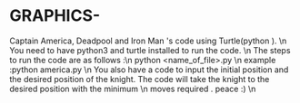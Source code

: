 # GRAPHICS-
Captain America, Deadpool and Iron Man 's code using Turtle(python ). \n
You need to have python3 and turtle installed to run the code. \n
The steps to run the code are as follows :\n
 python <name_of_file>.py  \n
 example :python america.py  \n
You also have a code to input the initial position  and the desired position of the knight. The code will take the knight to the desired position with the minimum \n moves required . peace :) \n
